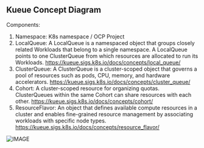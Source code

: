 ## Kueue Concept Diagram 

Components:
1. Namespace: K8s namespace / OCP Project
1. LocalQueue: A LocalQueue is a namespaced object that groups closely related Workloads that belong to a single namespace. A LocalQueue points to one ClusterQueue from which resources are allocated to run its Workloads. https://kueue.sigs.k8s.io/docs/concepts/local_queue/ 
1. ClusterQueue: A ClusterQueue is a cluster-scoped object that governs a pool of resources such as pods, CPU, memory, and hardware accelerators. https://kueue.sigs.k8s.io/docs/concepts/cluster_queue/ 
1. Cohort: A cluster-scoped resource for organizing quotas. ClusterQueues within the same Cohort can share resources with each other. https://kueue.sigs.k8s.io/docs/concepts/cohort/ 
1. ResourceFlavor: An object that defines available compute resources in a cluster and enables fine-grained resource management by associating workloads with specific node types. https://kueue.sigs.k8s.io/docs/concepts/resource_flavor/ 

![IMAGE](../../../docs/images/kueue-concept-diagram.png)
